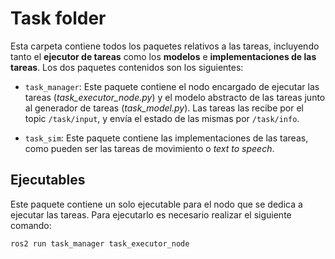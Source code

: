 # Task folder

Esta carpeta contiene todos los paquetes relativos a las tareas, incluyendo tanto  el <b>ejecutor de tareas</b> como los <b>modelos</b> e <b>implementaciones de las tareas</b>. Los dos paquetes contenidos son los siguientes:

- `task_manager`: Este paquete contiene el nodo encargado de ejecutar las tareas (*task_executor_node.py*) y el modelo abstracto de las tareas junto al generador de tareas (*task_model.py*). Las tareas las recibe por el topic `/task/input`, y envía el estado de las mismas por `/task/info`.

- `task_sim`: Este paquete contiene las implementaciones de las tareas, como pueden ser las tareas de movimiento o *text to speech*.

## Ejecutables

Este paquete contiene un solo ejecutable para el nodo que se dedica a ejecutar las tareas. Para ejecutarlo es necesario realizar el siguiente comando:
```sh
ros2 run task_manager task_executor_node
```